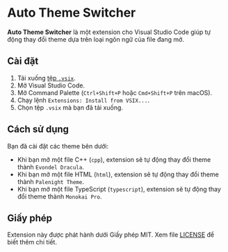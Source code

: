 # Auto Theme Switcher

**Auto Theme Switcher** là một extension cho Visual Studio Code giúp tự động thay đổi theme dựa trên loại ngôn ngữ của file đang mở.

## Cài đặt

1. Tải xuống [tệp `.vsix`](https://github.com/ltd9605/Switch-theme_Extension/blob/main/switch-theme-0.0.1.vsix).
2. Mở Visual Studio Code.
3. Mở Command Palette (`Ctrl+Shift+P` hoặc `Cmd+Shift+P` trên macOS).
4. Chạy lệnh `Extensions: Install from VSIX...`.
5. Chọn tệp `.vsix` mà bạn đã tải xuống.

## Cách sử dụng
Bạn đã cài đặt các theme bên dưới:
- Khi bạn mở một file C++ (`cpp`), extension sẽ tự động thay đổi theme thành `Evondel Dracula`.
- Khi bạn mở một file HTML (`html`), extension sẽ tự động thay đổi theme thành `Palenight Theme`.
- Khi bạn mở một file TypeScript (`typescript`), extension sẽ tự động thay đổi theme thành `Monokai Pro`.
## Giấy phép

Extension này được phát hành dưới Giấy phép MIT. Xem file [LICENSE](LICENSE) để biết thêm chi tiết.
